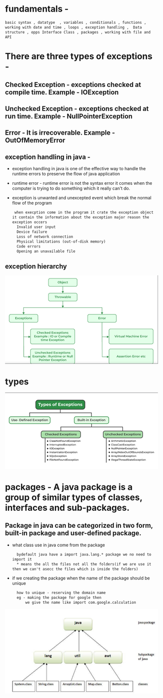 # fundamentals - 
    basic syntax , datatype  , variables , conditionals , functions , working with date and time , loops , exception handling ,  Data structure , opps Interface Class , packages , working with file and API

# There are three types of exceptions -

## Checked Exception - exceptions checked at compile time. Example - IOException
## Unchecked Exception - exceptions checked at run time. Example - NullPointerException
## Error - It is irrecoverable. Example - OutOfMemoryError

## exception handling in java -
- exception handling in java is one of the effective way to handle the runtime errors to preserve the flow of java application 

- runtime error - runtime error is not the syntax error it comes when the computer is trying to do something which it really can't do.

- exception is unwanted and unexcepted event which break the normal flow of the program

       when execption come in the program it crate the exception object it contain the information about the exception major reason the exception occers
        Invalid user input
        Device failure
        Loss of network connection
        Physical limitations (out-of-disk memory)
        Code errors
        Opening an unavailable file

## exception hierarchy
![image](image.png)

# types
![image](image2.png)

# packages - A java package is a group of similar types of classes, interfaces and sub-packages.

## Package in java can be categorized in two form, built-in package and user-defined package.

- what class use in java come from the package

        bydefault java have a import java.lang.* package we no need to import it
        * means the all the files not all the folders(if we are use it then we can't asecc the files which is inside the folders)

- if we creating the package when the name of the package should be unique 

        how to unique - reserving the domain name
        eg - making the package for google then 
            we give the name like import com.google.calculation

![image](image3.png)